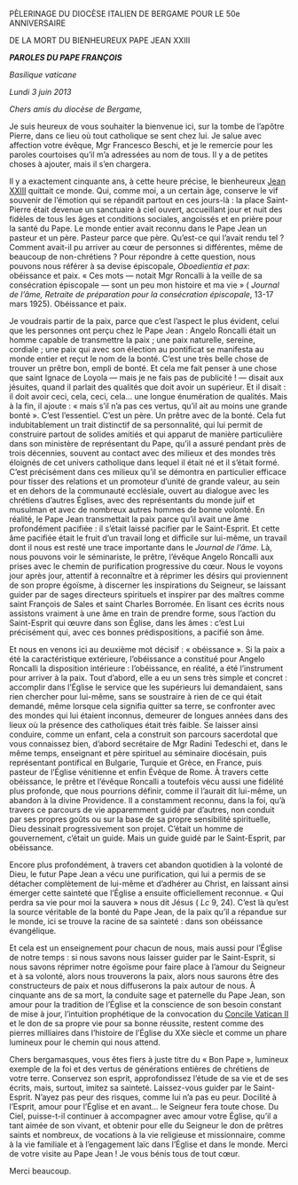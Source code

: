 PÈLERINAGE DU DIOCÈSE ITALIEN DE BERGAME POUR LE 50e ANNIVERSAIRE

DE LA MORT DU BIENHEUREUX PAPE JEAN XXIII

***PAROLES DU PAPE FRANÇOIS***

*Basilique vaticane*

*Lundi 3 juin 2013*

*Chers amis du diocèse de Bergame,*

Je suis heureux de vous souhaiter la bienvenue ici, sur la tombe de l’apôtre Pierre, dans ce lieu où tout catholique se sent chez lui. Je salue avec affection votre évêque, Mgr Francesco Beschi, et je le remercie pour les paroles courtoises qu’il m’a adressées au nom de tous. Il y a de petites choses à ajouter, mais il s’en chargera.

Il y a exactement cinquante ans, à cette heure précise, le bienheureux [Jean XXIII](http://www.vatican.va/holy_father/john_xxiii/index_fr.htm) quittait ce monde. Qui, comme moi, a un certain âge, conserve le vif souvenir de l’émotion qui se répandit partout en ces jours-là : la place Saint-Pierre était devenue un sanctuaire à ciel ouvert, accueillant jour et nuit des fidèles de tous les âges et conditions sociales, angoissés et en prière pour la santé du Pape. Le monde entier avait reconnu dans le Pape Jean un pasteur et un père. Pasteur parce que père. Qu’est-ce qui l’avait rendu tel ? Comment avait-il pu arriver au cœur de personnes si différentes, même de beaucoup de non-chrétiens ? Pour répondre à cette question, nous pouvons nous référer à sa devise épiscopale, *Oboedientia et pax*: obéissance et paix. « Ces mots — notait Mgr Roncalli à la veille de sa consécration épiscopale — sont un peu mon histoire et ma vie » ( *Journal de l’âme, Retraite de préparation pour la consécration épiscopale*, 13-17 mars 1925). Obéissance et paix.

Je voudrais partir de la paix, parce que c’est l’aspect le plus évident, celui que les personnes ont perçu chez le Pape Jean : Angelo Roncalli était un homme capable de transmettre la paix ; une paix naturelle, sereine, cordiale ; une paix qui avec son élection au pontificat se manifesta au monde entier et reçut le nom de la bonté. C’est une très belle chose de trouver un prêtre bon, empli de bonté. Et cela me fait penser à une chose que saint Ignace de Loyola — mais je ne fais pas de publicité ! — disait aux jésuites, quand il parlait des qualités que doit avoir un supérieur. Et il disait : il doit avoir ceci, cela, ceci, cela... une longue énumération de qualités. Mais à la fin, il ajoute : « mais s’il n’a pas ces vertus, qu’il ait au moins une grande bonté ». C’est l’essentiel. C’est un père. Un prêtre avec de la bonté. Cela fut indubitablement un trait distinctif de sa personnalité, qui lui permit de construire partout de solides amitiés et qui apparut de manière particulière dans son ministère de représentant du Pape, qu’il a assuré pendant près de trois décennies, souvent au contact avec des milieux et des mondes très éloignés de cet univers catholique dans lequel il était né et il s’était formé. C’est précisément dans ces milieux qu’il se démontra en particulier efficace pour tisser des relations et un promoteur d’unité de grande valeur, au sein et en dehors de la communauté ecclésiale, ouvert au dialogue avec les chrétiens d’autres Églises, avec des représentants du monde juif et musulman et avec de nombreux autres hommes de bonne volonté. En réalité, le Pape Jean transmettait la paix parce qu’il avait une âme profondément pacifiée : il s’était laissé pacifier par le Saint-Esprit. Et cette âme pacifiée était le fruit d’un travail long et difficile sur lui-même, un travail dont il nous est resté une trace importante dans le *Journal de l’âme*. Là, nous pouvons voir le séminariste, le prêtre, l’évêque Angelo Roncalli aux prises avec le chemin de purification progressive du cœur. Nous le voyons jour après jour, attentif à reconnaître et à réprimer les désirs qui proviennent de son propre égoïsme, à discerner les inspirations du Seigneur, se laissant guider par de sages directeurs spirituels et inspirer par des maîtres comme saint François de Sales et saint Charles Borromée. En lisant ces écrits nous assistons vraiment à une âme en train de prendre forme, sous l’action du Saint-Esprit qui œuvre dans son Église, dans les âmes : c’est Lui précisément qui, avec ces bonnes prédispositions, a pacifié son âme.

Et nous en venons ici au deuxième mot décisif : « obéissance ». Si la paix a été la caractéristique extérieure, l’obéissance a constitué pour Angelo Roncalli la disposition intérieure : l’obéissance, en réalité, a été l’instrument pour arriver à la paix. Tout d’abord, elle a eu un sens très simple et concret : accomplir dans l’Église le service que les supérieurs lui demandaient, sans rien chercher pour lui-même, sans se soustraire à rien de ce qui était demandé, même lorsque cela signifia quitter sa terre, se confronter avec des mondes qui lui étaient inconnus, demeurer de longues années dans des lieux où la présence des catholiques était très faible. Se laisser ainsi conduire, comme un enfant, cela a construit son parcours sacerdotal que vous connaissez bien, d’abord secrétaire de Mgr Radini Tedeschi et, dans le même temps, enseignant et père spirituel au séminaire diocésain, puis représentant pontifical en Bulgarie, Turquie et Grèce, en France, puis pasteur de l’Église vénitienne et enfin Évêque de Rome. À travers cette obéissance, le prêtre et l’évêque Roncalli a toutefois vécu aussi une fidélité plus profonde, que nous pourrions définir, comme il l’aurait dit lui-même, un abandon à la divine Providence. Il a constamment reconnu, dans la foi, qu’à travers ce parcours de vie apparemment guidé par d’autres, non conduit par ses propres goûts ou sur la base de sa propre sensibilité spirituelle, Dieu dessinait progressivement son projet. C’était un homme de gouvernement, c’était un guide. Mais un guide guidé par le Saint-Esprit, par obéissance.

Encore plus profondément, à travers cet abandon quotidien à la volonté de Dieu, le futur Pape Jean a vécu une purification, qui lui a permis de se détacher complètement de lui-même et d’adhérer au Christ, en laissant ainsi émerger cette sainteté que l’Église a ensuite officiellement reconnue. « Qui perdra sa vie pour moi la sauvera » nous dit Jésus ( *Lc* 9, 24). C’est là qu’est la source véritable de la bonté du Pape Jean, de la paix qu’il a répandue sur le monde, ici se trouve la racine de sa sainteté : dans son obéissance évangélique.

Et cela est un enseignement pour chacun de nous, mais aussi pour l’Église de notre temps : si nous savons nous laisser guider par le Saint-Esprit, si nous savons réprimer notre égoïsme pour faire place à l’amour du Seigneur et à sa volonté, alors nous trouverons la paix, alors nous saurons être des constructeurs de paix et nous diffuserons la paix autour de nous. À cinquante ans de sa mort, la conduite sage et paternelle du Pape Jean, son amour pour la tradition de l’Église et la conscience de son besoin constant de mise à jour, l’intuition prophétique de la convocation du [Concile Vatican II](http://www.vatican.va/archive/hist_councils/ii_vatican_council/index_fr.htm) et le don de sa propre vie pour sa bonne réussite, restent comme des pierres milliaires dans l’histoire de l’Église du XXe siècle et comme un phare lumineux pour le chemin qui nous attend.

Chers bergamasques, vous êtes fiers à juste titre du « Bon Pape », lumineux exemple de la foi et des vertus de générations entières de chrétiens de votre terre. Conservez son esprit, approfondissez l’étude de sa vie et de ses écrits, mais, surtout, imitez sa sainteté. Laissez-vous guider par le Saint-Esprit. N’ayez pas peur des risques, comme lui n’a pas eu peur. Docilité à l’Esprit, amour pour l’Église et en avant... le Seigneur fera toute chose. Du Ciel, puisse-t-il continuer à accompagner avec amour votre Église, qu’il a tant aimée de son vivant, et obtenir pour elle du Seigneur le don de prêtres saints et nombreux, de vocations à la vie religieuse et missionnaire, comme à la vie familiale et à l’engagement laïc dans l’Église et dans le monde. Merci de votre visite au Pape Jean ! Je vous bénis tous de tout cœur.

Merci beaucoup.
